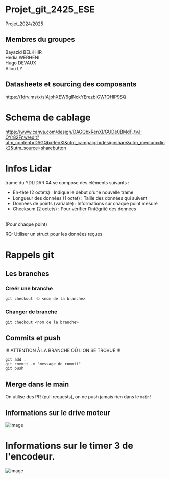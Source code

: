 # Projet_git_2425_ESE
Projet_2024/2025
## Membres du groupes
Bayazid BELKHIR
<br>
Hedia WERHENI
<br>
Hugo DEVAUX
<br>
Aliou LY

## Datasheets et sourcing des composants

https://1drv.ms/x/s!AjphXEW6glNckYErezblGW1QHlP9SQ

# Schema de cablage

https://www.canva.com/design/DAGQbxRenXI/GUDe0BMdF_tvJ-OYr82Fnw/edit?utm_content=DAGQbxRenXI&utm_campaign=designshare&utm_medium=link2&utm_source=sharebutton


# Infos Lidar

trame du YDLIDAR X4 se compose des éléments suivants :
<br>
- En-tête (2 octets) : Indique le début d'une nouvelle trame
- Longueur des données (1 octet) : Taille des données qui suivent
- Données de points (variable) : Informations sur chaque point mesuré
- Checksum (2 octets) : Pour vérifier l'intégrité des données
<br>
(Pour chaque point)

RQ: Utiliser un struct pour les données reçues


# Rappels git

## Les branches

### Creér une branche
``
git checkout -b <nom de la branche>
``

### Changer de branche
``
git checkout <nom de la branche>
``
 ## Commits et push
!!! ATTENTION À LA BRANCHE OÙ L'ON SE TROVUE !!!
```
git add . 
git commit -m "message de commit"
git push
```

## Merge dans le main
On utilise des PR (pull requests), on ne push jamais rien dans le `main`!

## Informations sur le drive moteur
![image](https://github.com/user-attachments/assets/96307006-d3b4-4429-a48b-d9f559a6e461)

# Informations sur le timer 3 de l'encodeur.

![image](https://github.com/user-attachments/assets/532c225f-c9cc-4b92-bc5e-aecaed79f07d)


